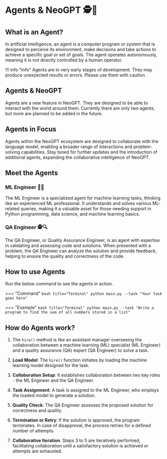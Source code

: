 # __Agents & NeoGPT 🕵️🤖__

## What is an Agent?

In artificial intelligence, an agent is a computer program or system that is designed to perceive its environment, make decisions and take actions to achieve a specific goal or set of goals. The agent operates autonomously, meaning it is not directly controlled by a human operator.

!!! info "Info"
    Agents are in very early stages of development. They may produce unexpected results or errors. Please use them with caution.

## Agents & NeoGPT

Agents are a new feature in NeoGPT. They are designed to be able to interact with the world around them. Currently there are only two agents, but more are planned to be added in the future.

## Agents in Focus

Agents within the NeoGPT ecosystem are designed to collaborate with the language model, enabling a broader range of interactions and problem-solving capabilities. Stay tuned for further updates and the introduction of additional agents, expanding the collaborative intelligence of NeoGPT.

## Meet the Agents

### __ML Engineer 🤖🧠__

The ML Engineer is a specialized agent for machine learning tasks, thinking like an experienced ML professional. It understands and solves various ML-related queries, making it a valuable asset for those needing support in Python programming, data science, and machine learning basics.

### __QA Engineer 🕵️🔍__

The QA Engineer, or Quality Assurance Engineer, is an agent with expertise in validating and assessing code and solutions. When presented with a problem, the QA Engineer can analyze the solution and provide feedback, helping to ensure the quality and correctness of the code.


## How to use Agents

Run the below command to see the agents in action.

=== "Command"
    ```bash title="Terminal"
    python main.py --task "Your task goes here"
    ```

=== "Example"
    ```bash title="Terminal"
    python main.py --task "Write a program to find the sum of all numbers stored in a list"
    ```


## How do Agents work?

1. The `hire()` method is like an assistant manager overseeing the collaboration between a machine learning (ML) specialist (ML Engineer) and a quality assurance (QA) expert (QA Engineer) to solve a task.

2. __Load Model__: The `hire()` function initiates by loading the machine learning model designed for the task.

3. __Collaboration Setup__: It establishes collaboration between two key roles - the ML Engineer and the QA Engineer.

4. __Task Assignment__: A task is assigned to the ML Engineer, who employs the loaded model to generate a solution.

5. __Quality Check__: The QA Engineer assesses the proposed solution for correctness and quality.

6. __Termination or Retry__: If the solution is approved, the program terminates. In case of disapproval, the process retries for a defined number of attempts.

7. __Collaborative Iteration__: Steps 3 to 5 are iteratively performed, facilitating collaboration until a satisfactory solution is achieved or attempts are exhausted.


